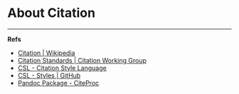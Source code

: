 About Citation
==============




---

**Refs**

* [Citation | Wikipedia](http://en.wikipedia.org/wiki/Citation)
* [Citation Standards | Citation Working Group](http://dublincore.org/groups/citation/citstds.html)
* [CSL - Citation Style Language](http://citationstyles.org/downloads/primer.html)
* [CSL - Styles | GitHub](https://github.com/citation-style-language/styles)
* [Pandoc Package - CiteProc](http://hackage.haskell.org/package/pandoc-citeproc)